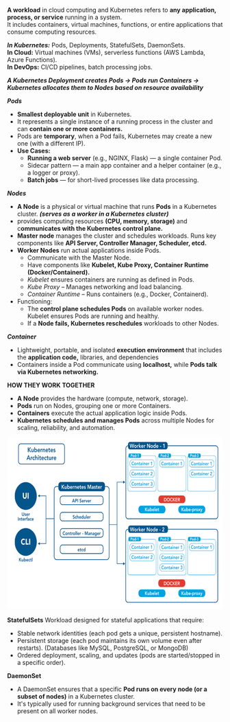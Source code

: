 **A workload** in cloud computing and Kubernetes refers to **any application, process, or service** running in a system.  
It includes containers, virtual machines, functions, or entire applications that consume computing resources.  

***In Kubernetes:*** Pods, Deployments, StatefulSets, DaemonSets.  
**In Cloud:** Virtual machines (VMs), serverless functions (AWS Lambda, Azure Functions).  
**In DevOps:** CI/CD pipelines, batch processing jobs.  

***A Kubernetes Deployment creates Pods → Pods run Containers → Kubernetes allocates them to Nodes based on resource availability***  

***Pods***  
- **Smallest deployable unit** in Kubernetes.  
- It represents a single instance of a running process in the cluster and can **contain one or more containers.**  
- Pods are **temporary**, when a Pod fails, Kubernetes may create a new one (with a different IP).  
- **Use Cases:**  
  - **Running a web server** (e.g., NGINX, Flask) — a single container Pod.  
  - Sidecar pattern — a main app container and a helper container (e.g., a logger or proxy).  
  - **Batch jobs** — for short-lived processes like data processing.  

***Nodes***
- **A Node** is a physical or virtual machine that runs **Pods** in a Kubernetes cluster. ***(serves as a worker in a Kubernetes cluster)***
- provides computing resources **(CPU, memory, storage)** and c**ommunicates with the Kubernetes control plane.**  
- **Master node** manages the cluster and schedules workloads. Runs key components like **API Server, Controller Manager, Scheduler, etcd.**
- **Worker Nodes** run actual applications inside Pods.
    - Communicate with the Master Node.  
    - Have components like **Kubelet, Kube Proxy, Container Runtime (Docker/Containerd).**  
    - *Kubelet* ensures containers are running as defined in Pods.
    - *Kube Proxy* – Manages networking and load balancing.
    -  *Container Runtime* – Runs containers (e.g., Docker, Containerd).  
- Functioning:  
    - The **control plane schedules Pods** on available worker nodes. Kubelet ensures Pods are running and healthy.    
    - If a **Node fails, Kubernetes reschedules** workloads to other Nodes.  

***Container***  
- Lightweight, portable, and isolated **execution environment** that includes the **application code,** libraries, and dependencies  
- Containers inside a Pod communicate using **localhost,** while **Pods talk via Kubernetes networking.**  

**HOW THEY WORK TOGETHER**  
  - **A Node** provides the hardware (compute, network, storage).  
  - **Pods** run on Nodes, grouping one or more Containers.  
  - **Containers** execute the actual application logic inside Pods.  
  - **Kubernetes schedules and manages Pods** across multiple Nodes for scaling, reliability, and automation.


<img src="./Images/Kubernetes-Architecture%20(1).png" height = 400>  



**StatefulSets**
Workload designed for stateful applications that require:  
- Stable network identities (each pod gets a unique, persistent hostname).  
- Persistent storage (each pod maintains its own volume even after restarts). (Databases like MySQL, PostgreSQL, or MongoDB)  
- Ordered deployment, scaling, and updates (pods are started/stopped in a specific order).  

**DaemonSet**
- A DaemonSet ensures that a specific **Pod runs on every node (or a subset of nodes)** in a Kubernetes cluster.  
- It's typically used for running background services that need to be present on all worker nodes.
